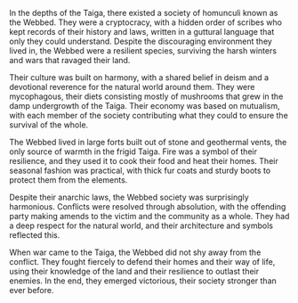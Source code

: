 In the depths of the Taiga, there existed a society of homunculi known as the Webbed. They were a cryptocracy, with a hidden order of scribes who kept records of their history and laws, written in a guttural language that only they could understand. Despite the discouraging environment they lived in, the Webbed were a resilient species, surviving the harsh winters and wars that ravaged their land.

Their culture was built on harmony, with a shared belief in deism and a devotional reverence for the natural world around them. They were mycophagous, their diets consisting mostly of mushrooms that grew in the damp undergrowth of the Taiga. Their economy was based on mutualism, with each member of the society contributing what they could to ensure the survival of the whole.

The Webbed lived in large forts built out of stone and geothermal vents, the only source of warmth in the frigid Taiga. Fire was a symbol of their resilience, and they used it to cook their food and heat their homes. Their seasonal fashion was practical, with thick fur coats and sturdy boots to protect them from the elements.

Despite their anarchic laws, the Webbed society was surprisingly harmonious. Conflicts were resolved through absolution, with the offending party making amends to the victim and the community as a whole. They had a deep respect for the natural world, and their architecture and symbols reflected this.

When war came to the Taiga, the Webbed did not shy away from the conflict. They fought fiercely to defend their homes and their way of life, using their knowledge of the land and their resilience to outlast their enemies. In the end, they emerged victorious, their society stronger than ever before.